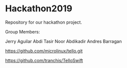 # Hackathon2019
Repository for our hackathon project.

Group Members:

Jerry Aguilar
Abdi Tasir
Noor Abdikadir
Andres Barragan

https://github.com/microlinux/tello.git

https://github.com/tranchis/TelloSwift
